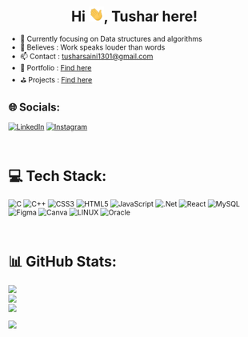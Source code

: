 <div align="center"><h1>Hi <img src="https://github.com/ABSphreak/ABSphreak/blob/master/gifs/Hi.gif" width="30px">, Tushar here!</h1></div>


- 🌱 Currently focusing on Data structures and algorithms
- 🦅 Believes  : Work speaks louder than words
- 📫 Contact   : tusharsaini1301@gmail.com
- 📂 Portfolio : <a href="https://tush27.github.io/portfolio/" target="_blank"> Find here</a>
- ⛳ Projects  : <a href="https://tush27.github.io/all-projects/" target="_blank"> Find here</a>

## 🌐 Socials:
[![LinkedIn](https://img.shields.io/badge/LinkedIn-%230077B5.svg?logo=linkedin&logoColor=white)](https://linkedin.com/in/tush27) 
[![Instagram](https://img.shields.io/badge/Instagram-%23E4405F.svg?logo=Instagram&logoColor=white)](https://instagram.com/tushar.1301)

<br>

# 💻 Tech Stack:
![C](https://img.shields.io/badge/c-%2300599C.svg?style=for-the-badge&logo=c&logoColor=white) ![C++](https://img.shields.io/badge/c++-%2300599C.svg?style=for-the-badge&logo=c%2B%2B&logoColor=white) ![CSS3](https://img.shields.io/badge/css3-%231572B6.svg?style=for-the-badge&logo=css3&logoColor=white) ![HTML5](https://img.shields.io/badge/html5-%23E34F26.svg?style=for-the-badge&logo=html5&logoColor=white) ![JavaScript](https://img.shields.io/badge/javascript-%23323330.svg?style=for-the-badge&logo=javascript&logoColor=%23F7DF1E) ![.Net](https://img.shields.io/badge/.NET-5C2D91?style=for-the-badge&logo=.net&logoColor=white) ![React](https://img.shields.io/badge/react-%2320232a.svg?style=for-the-badge&logo=react&logoColor=%2361DAFB) ![MySQL](https://img.shields.io/badge/mysql-%2300f.svg?style=for-the-badge&logo=mysql&logoColor=white) 	![Figma](https://img.shields.io/badge/figma-%23F24E1E.svg?style=for-the-badge&logo=figma&logoColor=white) ![Canva](https://img.shields.io/badge/Canva-%2300C4CC.svg?style=for-the-badge&logo=Canva&logoColor=white) ![LINUX](https://img.shields.io/badge/Linux-FCC624?style=for-the-badge&logo=linux&logoColor=black) ![Oracle](https://img.shields.io/badge/Oracle-F80000?style=for-the-badge&logo=oracle&logoColor=white)

<br>

# 📊 GitHub Stats:
![](https://github-readme-stats.vercel.app/api?username=tush27&theme=city_light&hide_border=false&include_all_commits=true&count_private=false)<br/>
![](https://github-readme-streak-stats.herokuapp.com/?user=tush27&theme=city_light&hide_border=false)<br/>
![](https://github-readme-stats.vercel.app/api/top-langs/?username=tush27&theme=city_light&hide_border=false&include_all_commits=true&count_private=false&layout=compact)


 [![](https://visitcount.itsvg.in/api?id=tush27&icon=0&color=0)](https://visitcount.itsvg.in)


<!---
tush27/tush27 is a ✨ special ✨ repository because its `README.md` (this file) appears on your GitHub profile.
You can click the Preview link to take a look at your changes.
--->









